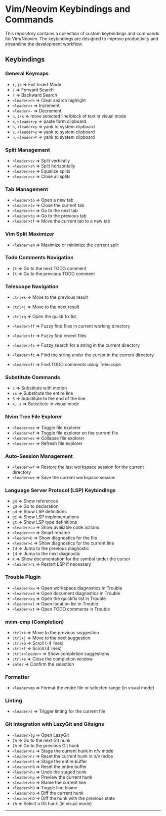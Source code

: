 # Vim/Neovim Keybindings and Commands

This repository contains a collection of custom keybindings and commands for Vim/Neovim. The keybindings are designed to improve productivity and streamline the development workflow.

## Keybindings

### General Keymaps
- `i`, `jk` => Exit Insert Mode
-  `/` => Forward Search
-  `?` => Backward Search
- `<leader>nh` => Clear search highlight
- `<leader>+` => Increment
- `<leader>-` => Decrement
- `n`, `J/K` =>  move selected line/block of text in visual mode
- `x`, `<leader>p` => paste form clipboard
- `n`, `<leader>y` => yank to system clipboard
- `v`, `<leader>y` => yank to system clipboard
- `n`, `<leader>Y` => yank to system clipboard

### Split Management
- `<leader>sv` => Split vertically
- `<leader>sh` => Split horizontally
- `<leader>se` => Equalize splits
- `<leader>sx` => Close all splits

### Tab Management
- `<leader>to` => Open a new tab
- `<leader>tx` => Close the current tab
- `<leader>tn` => Go to the next tab
- `<leader>tp` => Go to the previous tab
- `<leader>tf` => Move the current tab to a new tab

### Vim Split Maximizer
- `<leader>sm` => Maximize or minimize the current split

### Todo Comments Navigation
- `]t` => Go to the next TODO comment
- `[t` => Go to the previous TODO comment

### Telescope Navigation
- `ctrl+k` => Move to the previous result
- `ctrl+j` => Move to the next result
- `ctrl+q` => Open the quick fix list

- `<leader>ff` => Fuzzy find files in current working directory
- `<leader>fr` => Fuzzy find recent files
- `<leader>fs` => Fuzzy search for a string in the current directory
- `<leader>fc` => Find the string under the cursor in the current directory
- `<leader>ft` => Find TODO comments using Telescope

### Substitute Commands
- `s` => Substitute with motion
- `ss` => Substitute the entire line
- `S` => Substitute to the end of the line
- `x, s` => Substitute in visual mode

### Nvim Tree File Explorer
- `<leader>ee` => Toggle file explorer
- `<leader>ef` => Toggle file explorer on the current file
- `<leader>ec` => Collapse file explorer
- `<leader>er` => Refresh file explorer

### Auto-Session Management
- `<leader>wr` => Restore the last workspace session for the current directory
- `<leader>ws` => Save the current workspace session

### Language Server Protocol (LSP) Keybindings
- `gR` => Show references
- `gD` => Go to declaration
- `gd` => Show LSP definitions
- `gi` => Show LSP implementations
- `gt` => Show LSP type definitions
- `<leader>ca` => Show available code actions
- `<leader>rn` => Smart rename
- `<leader>D` => Show diagnostics for the file
- `<leader>d` => Show diagnostics for the current line
- `[d` => Jump to the previous diagnostic
- `]d` => Jump to the next diagnostic
- `K` => Show documentation for the symbol under the cursor
- `<leader>rs` => Restart LSP if necessary

### Trouble Plugin
- `<leader>xw` => Open workspace diagnostics in Trouble
- `<leader>xd` => Open document diagnostics in Trouble
- `<leader>xq` => Open the quickfix list in Trouble
- `<leader>xl` => Open location list in Trouble
- `<leader>xt` => Open TODO comments in Trouble

### nvim-cmp (Completion)
- `ctrl+k` => Move to the previous suggestion
- `ctrl+j` => Move to the next suggestion
- `ctrl+b` => Scroll (-4 lines)
- `ctrl+f` => Scroll (4 lines)
- `ctrl+<leader>` => Show completion suggestions
- `ctrl+e` => Close the completion window
- `Enter` => Confirm the selection

### Formatter
- `<leader>mp` => Format the entire file or selected range (in visual mode)

### Linting
- `<leader>l` => Trigger linting for the current file

### Git Integration with LazyGit and Gitsigns
- `<leader>lg` => Open LazyGit
- `]h` => Go to the next Git hunk
- `[h` => Go to the previous Git hunk
- `<leader>hs` => Stage the current hunk in n/v mode
- `<leader>hr` => Reset the current hunk in n/v mdoe
- `<leader>hS` => Stage the entire buffer
- `<leader>hR` => Reset the entire buffer
- `<leader>hu` => Undo the staged hunk
- `<leader>hp` => Preview the current hunk
- `<leader>hb` => Blame the current line
- `<leader>hB` => Toggle line blame
- `<leader>hd` => Diff the current hunk
- `<leader>hD` => Diff the hunk with the previous state
- `ih` => Select a Git hunk (in visual mode)

---

